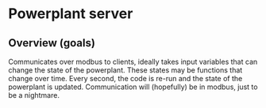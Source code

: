 # Powerplant server

## Overview (goals)

Communicates over modbus to clients, ideally takes input variables that can change the state of the powerplant.
These states may be functions that change over time.
Every second, the code is re-run and the state of the powerplant is updated.
Communication will (hopefully) be in modbus, just to be a nightmare.